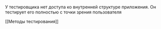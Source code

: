 У тестировщика нет доступа ко внутренней структуре приложения. Он тестирует его полностью с точки зрения пользователя

[[Методы тестирования]]